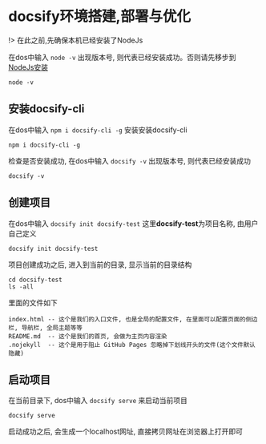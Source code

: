 # docsify环境搭建,部署与优化

!> 在此之前,先确保本机已经安装了NodeJs

在dos中输入 `node -v` 出现版本号, 则代表已经安装成功。否则请先移步到[NodeJs安装](/docs/angular.environment.md)

```shell
node -v
```

## 安装docsify-cli

在dos中输入 `npm i docsify-cli -g` 安装安装docsify-cli

```shell
npm i docsify-cli -g
```

检查是否安装成功, 在dos中输入 `docsify -v` 出现版本号, 则代表已经安装成功

```shell
docsify -v
```

## 创建项目

在dos中输入 `docsify init docsify-test` 这里**docsify-test**为项目名称, 由用户自己定义

```shell
docsify init docsify-test
```

项目创建成功之后, 进入到当前的目录, 显示当前的目录结构

```shell
cd docsify-test
ls -all
```

里面的文件如下

```text
index.html -- 这个是我们的入口文件, 也是全局的配置文件, 在里面可以配置页面的侧边栏, 导航栏, 全局主题等等
README.md  -- 这个是我们的首页, 会做为主页内容渲染
.nojekyll  -- 这个是用于阻止 GitHub Pages 忽略掉下划线开头的文件(这个文件默认隐藏)
```

## 启动项目

在当前目录下, dos中输入 `docsify serve` 来启动当前项目

```shell
docsify serve
```

启动成功之后, 会生成一个localhost网址, 直接拷贝网址在浏览器上打开即可







